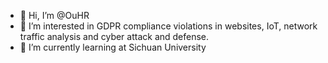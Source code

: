 - 👋 Hi, I’m @OuHR
- 👀 I’m interested in GDPR compliance violations in websites, IoT, network traffic analysis and cyber attack and defense.
- 🌱 I’m currently learning at Sichuan University
<!-- - 💞️ I’m looking to collaborate on ...
- 📫 How to reach me ... -->

<!---
OuHR/OuHR is a ✨ special ✨ repository because its `README.md` (this file) appears on your GitHub profile.
You can click the Preview link to take a look at your changes.
--->
